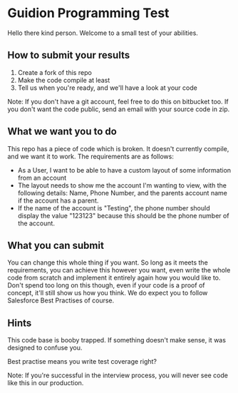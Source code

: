 # Guidion Programming Test

Hello there kind person. Welcome to a small test of your abilities.

## How to submit your results

1. Create a fork of this repo
2. Make the code compile at least
3. Tell us when you're ready, and we'll have a look at your code

Note: If you don't have a git account, feel free to do this on bitbucket too. If 
you don't want the code public, send an email with your source code in zip.

## What we want you to do

This repo has a piece of code which is broken. It doesn't currently compile, and 
we want it to work. The requirements are as follows:

- As a User, I want to be able to have a custom layout of some information from 
  an account
- The layout needs to show me the account I'm wanting to view, with the 
  following details: Name, Phone Number, and the parents account name if the 
  account has a parent.
- If the name of the account is "Testing", the phone number should display the 
  value "123123" because this should be the phone number of the account.

## What you can submit

You can change this whole thing if you want. So long as it meets the 
requirements, you can achieve this however you want, even write the whole code 
from scratch and implement it entirely again how you would like to. Don't spend 
too long on this though, even if your code is a proof of concept, it'll still 
show us how you think. We do expect you to follow Salesforce Best Practises of 
course.

## Hints

This code base is booby trapped. If something doesn't make sense, it was
designed to confuse you.

Best practise means you write test coverage right?

Note: If you're successful in the interview process, you will never see code
like this in our production.

